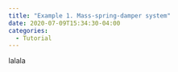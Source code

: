```yaml
---
title: "Example 1. Mass-spring-damper system"
date: 2020-07-09T15:34:30-04:00
categories:
  - Tutorial
---
```


lalala
